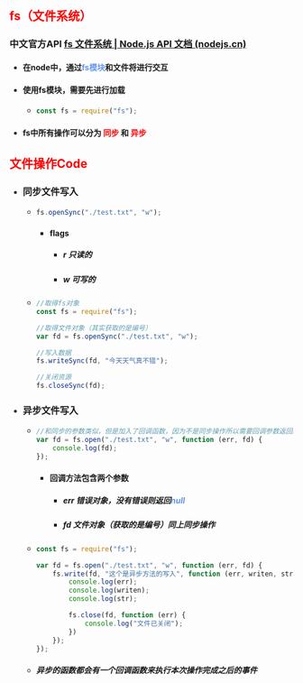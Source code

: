 ## <font color='red'>fs（文件系统）</font>



### 中文官方API [fs 文件系统 | Node.js API 文档 (nodejs.cn)](http://nodejs.cn/api/fs.html)





- #### 在node中，通过<font color='cornflowerblue'>fs模块</font>和文件将进行交互

- #### 使用fs模块，需要先进行加载

  - ```js
    const fs = require("fs");
    ```

- #### fs中所有操作可以分为 <font color='red'>同步 </font>和 <font color='red'>异步</font>





## <font color='red'>文件操作Code</font>



- ### 同步文件写入

  - ```js
    fs.openSync("./test.txt", "w");
    ```

    - #### flags 

      - ##### r 只读的

      - ##### w 可写的

  - ```js
    //取得fs对象
    const fs = require("fs");
    
    //取得文件对象（其实获取的是编号）
    var fd = fs.openSync("./test.txt", "w");
    
    //写入数据
    fs.writeSync(fd, "今天天气真不错");
    
    //关闭资源
    fs.closeSync(fd);
    ```



- ### 异步文件写入

  - ```js
    //和同步的参数类似，但是加入了回调函数，因为不是同步操作所以需要回调参数返回结果
    var fd = fs.open("./test.txt", "w", function (err, fd) {
        console.log(fd);
    });
    ```

    - #### 回调方法包含两个参数

      - ##### err 错误对象，没有错误则返回<font color='cornflowerblue'>null</font>

      - ##### fd 文件对象（获取的是编号）同上同步操作

  - ```js
    const fs = require("fs");
    
    var fd = fs.open("./test.txt", "w", function (err, fd) {
        fs.write(fd, "这个是异步方法的写入", function (err, writen, str) {
            console.log(err);
            console.log(writen);
            console.log(str);
    
            fs.close(fd, function (err) {
                console.log("文件已关闭");
            })
        });
    });
    
    ```

  - ##### 异步的函数都会有一个回调函数来执行本次操作完成之后的事件



